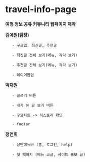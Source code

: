 # travel-info-page

**여행 정보 공유 커뮤니티 웹페이지 제작**


**김예원(팀장)**

       - 구글맵, 최신글, 추천글

       - 최신글 전체 보기(메뉴, 각각 보기)
       
       - 추천글 전체 보기(메뉴, 각각 보기)
       
       - 레이어팝업
       
       
**박재원**

       - 글쓰기 버튼

       - 내가 쓴 글 보기 버튼
       
       - 구글차트 -> 히스토리 확인
       
       - footer
      
      
**정연휘**

       - 상단메뉴바 (홈, 로그인, help)

       - 첫 페이지 (메뉴 코글, 사이트 홍보 글)
       
       
